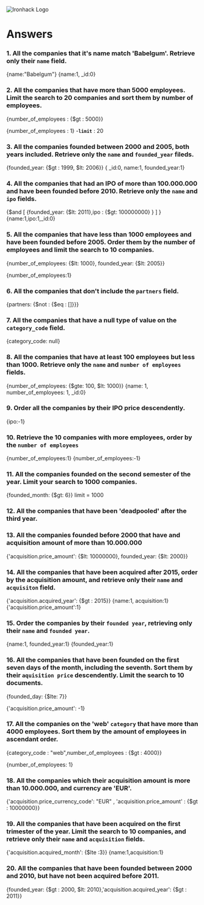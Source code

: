 ![Ironhack Logo](https://i.imgur.com/1QgrNNw.png)

# Answers

### 1. All the companies that it's name match 'Babelgum'. Retrieve only their `name` field.
{name:"Babelgum"}
{name:1, _id:0}

### 2. All the companies that have more than 5000 employees. Limit the search to 20 companies and sort them by **number of employees**.
{number_of_employees : {$gt : 5000}}

{number_of_employees : 1}
-**`limit`** : 20
### 3. All the companies founded between 2000 and 2005, both years included. Retrieve only the `name` and `founded_year` fileds.
{founded_year: {$gt : 1999, $lt: 2006}}
{ _id:0, name:1, founded_year:1}

### 4. All the companies that had an IPO of more than 100.000.000 and have been founded before 2010. Retrieve only the `name` and `ipo` fields.
{$and [ {founded_year: {$lt: 2011},ipo : {$gt: 100000000} } ] }
{name:1,ipo:1,_id:0}

### 5. All the companies that have less than 1000 employees and have been founded before 2005. Order them by the number of employees and limit the search to 10 companies.
{number_of_employees: {$lt: 1000}, founded_year: {$lt: 2005}}

{number_of_employees:1}
### 6. All the companies that don't include the `partners` field.
{partners: {$not : {$eq : []}}}

### 7. All the companies that have a null type of value on the `category_code` field.
{category_code: null}

### 8. All the companies that have at least 100 employees but less than 1000. Retrieve only the `name` and `number of employees` fields.
{number_of_employees: {$gte: 100, $lt: 1000}}
{name: 1, number_of_employees: 1, _id:0}

### 9. Order all the companies by their IPO price descendently.


{ipo:-1}
### 10. Retrieve the 10 companies with more employees, order by the `number of employees`

{number_of_employees:1}
{number_of_employees:-1}
### 11. All the companies founded on the second semester of the year. Limit your search to 1000 companies.
{founded_month: {$gt: 6}}
limit = 1000

### 12. All the companies that have been 'deadpooled' after the third year.


### 13. All the companies founded before 2000 that have and acquisition amount of more than 10.000.000
{'acquisition.price_amount': {$lt: 10000000}, founded_year: {$lt: 2000}}

### 14. All the companies that have been acquired after 2015, order by the acquisition amount, and retrieve only their `name` and `acquisiton` field.
{'acquisition.acquired_year': {$gt : 2015}}
{name:1, acquisition:1}
{'acquisition.price_amount':1}
### 15. Order the companies by their `founded year`, retrieving only their `name` and `founded year`.

{name:1, founded_year:1}
{founded_year:1}
### 16. All the companies that have been founded on the first seven days of the month, including the seventh. Sort them by their `aquisition price` descendently. Limit the search to 10 documents.
{founded_day: {$lte: 7}}

{'acquisition.price_amount': -1}
### 17. All the companies on the 'web' `category` that have more than 4000 employees. Sort them by the amount of employees in ascendant order.
{category_code : "web",number_of_employees : {$gt : 4000}}

{number_of_employees: 1}
### 18. All the companies which their acquisition amount is more than 10.000.000, and currency are 'EUR'.
{'acquisition.price_currency_code': "EUR" , 'acquisition.price_amount' : {$gt : 10000000}}


### 19. All the companies that have been acquired on the first trimester of the year. Limit the search to 10 companies, and retrieve only their `name` and `acquisition` fields.
{'acquisition.acquired_month': {$lte :3}}
{name:1,acquisition:1}

### 20. All the companies that have been founded between 2000 and 2010, but have not been acquired before 2011.
{founded_year: {$gt : 2000, $lt: 2010},'acquisition.acquired_year': {$gt : 2011}}

